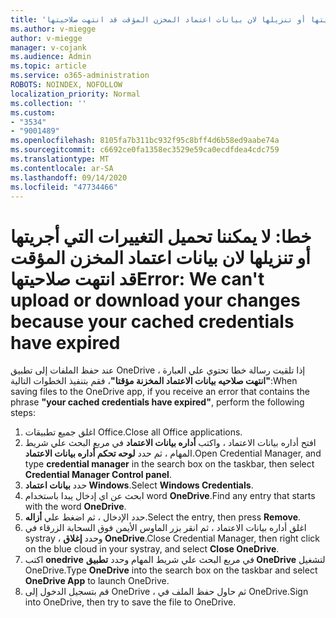 ```yaml
---
title: 'خطا: لا يمكننا تحميل التغييرات التي أجريتها أو تنزيلها لان بيانات اعتماد المخزن المؤقت قد انتهت صلاحيتها'
ms.author: v-miegge
author: v-miegge
manager: v-cojank
ms.audience: Admin
ms.topic: article
ms.service: o365-administration
ROBOTS: NOINDEX, NOFOLLOW
localization_priority: Normal
ms.collection: ''
ms.custom:
- "3534"
- "9001489"
ms.openlocfilehash: 8105fa7b311bc932f95c8bff4d6b58ed9aabe74a
ms.sourcegitcommit: c6692ce0fa1358ec3529e59ca0ecdfdea4cdc759
ms.translationtype: MT
ms.contentlocale: ar-SA
ms.lasthandoff: 09/14/2020
ms.locfileid: "47734466"
---
```

# <a name="error-we-cant-upload-or-download-your-changes-because-your-cached-credentials-have-expired"></a><span data-ttu-id="fb6af-102">خطا: لا يمكننا تحميل التغييرات التي أجريتها أو تنزيلها لان بيانات اعتماد المخزن المؤقت قد انتهت صلاحيتها</span><span class="sxs-lookup"><span data-stu-id="fb6af-102">Error: We can't upload or download your changes because your cached credentials have expired</span></span>

<span data-ttu-id="fb6af-103">عند حفظ الملفات إلى تطبيق OneDrive ، إذا تلقيت رسالة خطا تحتوي علي العبارة **"انتهت صلاحيه بيانات الاعتماد المخزنة مؤقتا"**، فقم بتنفيذ الخطوات التالية:</span><span class="sxs-lookup"><span data-stu-id="fb6af-103">When saving files to the OneDrive app, if you receive an error that contains the phrase **"your cached credentials have expired"**, perform the following steps:</span></span>

1. <span data-ttu-id="fb6af-104">اغلق جميع تطبيقات Office.</span><span class="sxs-lookup"><span data-stu-id="fb6af-104">Close all Office applications.</span></span>
1. <span data-ttu-id="fb6af-105">افتح أداره بيانات الاعتماد ، واكتب **أداره بيانات الاعتماد** في مربع البحث علي شريط المهام ، ثم حدد **لوحه تحكم أداره بيانات الاعتماد**.</span><span class="sxs-lookup"><span data-stu-id="fb6af-105">Open Credential Manager, and type **credential manager** in the search box on the taskbar, then select **Credential Manager Control panel**.</span></span>
1. <span data-ttu-id="fb6af-106">حدد **بيانات اعتماد Windows**.</span><span class="sxs-lookup"><span data-stu-id="fb6af-106">Select **Windows Credentials**.</span></span>
1. <span data-ttu-id="fb6af-107">ابحث عن اي إدخال يبدا باستخدام word **OneDrive**.</span><span class="sxs-lookup"><span data-stu-id="fb6af-107">Find any entry that starts with the word **OneDrive**.</span></span>
1. <span data-ttu-id="fb6af-108">حدد الإدخال ، ثم اضغط علي **أزاله**.</span><span class="sxs-lookup"><span data-stu-id="fb6af-108">Select the entry, then press **Remove**.</span></span>
1. <span data-ttu-id="fb6af-109">اغلق أداره بيانات الاعتماد ، ثم انقر بزر الماوس الأيمن فوق السحابة الزرقاء في systray ، وحدد **إغلاق OneDrive**.</span><span class="sxs-lookup"><span data-stu-id="fb6af-109">Close Credential Manager, then right click on the blue cloud in your systray, and select **Close OneDrive**.</span></span>
1. <span data-ttu-id="fb6af-110">اكتب **onedrive** في مربع البحث علي شريط المهام وحدد **تطبيق OneDrive** لتشغيل OneDrive.</span><span class="sxs-lookup"><span data-stu-id="fb6af-110">Type **OneDrive** into the search box on the taskbar and select **OneDrive App** to launch OneDrive.</span></span>
1. <span data-ttu-id="fb6af-111">قم بتسجيل الدخول إلى OneDrive ، ثم حاول حفظ الملف في OneDrive.</span><span class="sxs-lookup"><span data-stu-id="fb6af-111">Sign into OneDrive, then try to save the file to OneDrive.</span></span>
